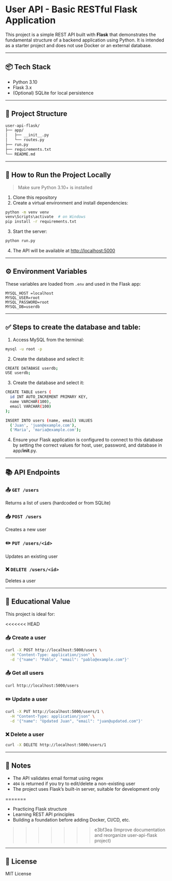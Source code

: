 # User API - Basic RESTful Flask Application

This project is a simple REST API built with **Flask** that demonstrates the fundamental structure of a backend application using Python. It is intended as a starter project and does not use Docker or an external database.

---

## 📦 Tech Stack

- Python 3.10
- Flask 3.x
- (Optional) SQLite for local persistence

---

## 📁 Project Structure

```bash
user-api-flask/
├── app/
│   ├── __init__.py
│   └── routes.py
├── run.py
├── requirements.txt
└── README.md
```

---

## 🚀 How to Run the Project Locally

> Make sure Python 3.10+ is installed

1. Clone this repository
2. Create a virtual environment and install dependencies:

```bash
python -m venv venv
venv\Scripts\activate  # on Windows
pip install -r requirements.txt
```

3. Start the server:

```bash
python run.py
```

4. The API will be available at [http://localhost:5000](http://localhost:5000)

---
## ⚙️ Environment Variables

These variables are loaded from `.env` and used in the Flask app:

```env
MYSQL_HOST =localhost
MYSQL_USER=root
MYSQL_PASSWORD=root
MYSQL_DB=userdb
```

---
## ✅ Steps to create the database and table:

1. Access MySQL from the terminal:

```bash
mysql -u root -p
```
2. Create the database and select it:

```bash
CREATE DATABASE userdb;
USE userdb;
```
3. Create the database and select it:

```bash
CREATE TABLE users (
  id INT AUTO_INCREMENT PRIMARY KEY,
  name VARCHAR(100),
  email VARCHAR(100)
);

INSERT INTO users (name, email) VALUES
  ('Juan', 'juan@example.com'),
  ('Maria', 'maria@example.com');
```
4. Ensure your Flask application is configured to connect to this database by setting the correct values for host, user, password, and database in app/__init__.py.
---

## 📚 API Endpoints

### 📤 `GET /users`
Returns a list of users (hardcoded or from SQLite)

### 📥 `POST /users`
Creates a new user

### ✏️ `PUT /users/<id>`
Updates an existing user

### ❌ `DELETE /users/<id>`
Deletes a user

---

## 🧠 Educational Value

This project is ideal for:

<<<<<<< HEAD
### 📥 Create a user

```bash
curl -X POST http://localhost:5000/users \
  -H "Content-Type: application/json" \
  -d '{"name": "Pablo", "email": "pablo@example.com"}'
```

### 📤 Get all users

```bash
curl http://localhost:5000/users
```

### ✏️ Update a user

```bash
curl -X PUT http://localhost:5000/users/1 \
  -H "Content-Type: application/json" \
  -d '{"name": "Updated Juan", "email": "juan@updated.com"}'
```

### ❌ Delete a user

```bash
curl -X DELETE http://localhost:5000/users/1
```

---

## 📌 Notes

- The API validates email format using regex
- `404` is returned if you try to edit/delete a non-existing user
- The project uses Flask’s built-in server, suitable for development only

=======
- Practicing Flask structure
- Learning REST API principles
- Building a foundation before adding Docker, CI/CD, etc.
>>>>>>> e3bf3ea (Improve documentation and reorganize user-api-flask project)

---

## 📄 License

MIT License


